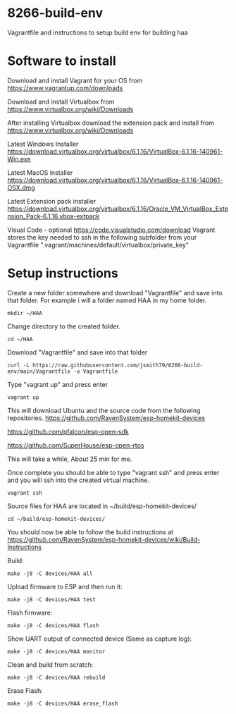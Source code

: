 # 8266-build-env
Vagrantfile and instructions to setup build env for building haa

# Software to install

Download and install Vagrant for your OS from https://www.vagrantup.com/downloads

Download and install Virtualbox from https://www.virtualbox.org/wiki/Downloads

After installing Virtualbox download the extension pack and install from https://www.virtualbox.org/wiki/Downloads

Latest Windows Installer
https://download.virtualbox.org/virtualbox/6.1.16/VirtualBox-6.1.16-140961-Win.exe

Latest MacOS installer
https://download.virtualbox.org/virtualbox/6.1.16/VirtualBox-6.1.16-140961-OSX.dmg

Latest Extension pack installer
https://download.virtualbox.org/virtualbox/6.1.16/Oracle_VM_VirtualBox_Extension_Pack-6.1.16.vbox-extpack

Visual Code - optional
https://code.visualstudio.com/download
Vagrant stores the key needed to ssh in the following subfolder from your Vagrantfile ".vagrant/machines/default/virtualbox/private_key"



# Setup instructions

Create a new folder somewhere and download "Vagrantfile" and save into that folder.
For example i will a folder named HAA in my home folder.
    
    mkdir ~/HAA

Change directory to the created folder.
    
    cd ~/HAA
    
Download "Vagrantfile" and save into that folder
    
    curl -L https://raw.githubusercontent.com/jsmith79/8266-build-env/main/Vagrantfile -o Vagrantfile

Type "vagrant up" and press enter
    
    vagrant up
    

This will download Ubuntu and the source code from the following repositories.
https://github.com/RavenSystem/esp-homekit-devices

https://github.com/pfalcon/esp-open-sdk

https://github.com/SuperHouse/esp-open-rtos

This will take a while, About 25 min for me.

Once complete you should be able to type "vagrant ssh" and press enter and you will ssh into the created virtual machine.
    
    vagrant ssh

Source files for HAA are located in ~/build/esp-homekit-devices/ 
    
    cd ~/build/esp-homekit-devices/

You should now be able to follow the build instructions at https://github.com/RavenSystem/esp-homekit-devices/wiki/Build-Instructions

Build:
    
    make -j8 -C devices/HAA all
    
Upload firmware to ESP and then run it:
    
    make -j8 -C devices/HAA test
    
Flash firmware:
    
    make -j8 -C devices/HAA flash
    
Show UART output of connected device (Same as capture log):
    
    make -j8 -C devices/HAA monitor
    
Clean and build from scratch:
    
    make -j8 -C devices/HAA rebuild
    
Erase Flash:
    
    make -j8 -C devices/HAA erase_flash


